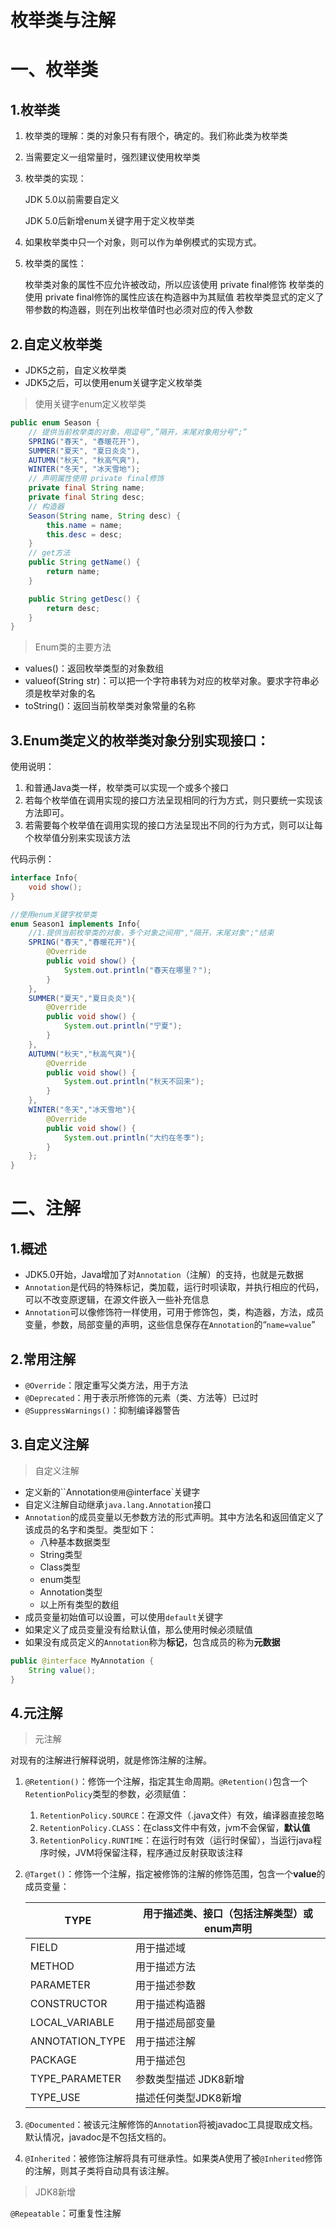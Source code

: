 # 枚举类与注解

# 一、枚举类

## 1.枚举类

1. 枚举类的理解：类的对象只有有限个，确定的。我们称此类为枚举类

2. 当需要定义一组常量时，强烈建议使用枚举类

3. 枚举类的实现：

   JDK 5.0以前需要自定义

   JDK 5.0后新增enum关键字用于定义枚举类

4. 如果枚举类中只一个对象，则可以作为单例模式的实现方式。

5. 枚举类的属性：

   枚举类对象的属性不应允许被改动，所以应该使用 private final修饰 枚举类的使用 private final修饰的属性应该在构造器中为其赋值 若枚举类显式的定义了带参数的构造器，则在列出枚举值时也必须对应的传入参数



## 2.自定义枚举类

- JDK5之前，自定义枚举类
- JDK5之后，可以使用enum关键字定义枚举类

> 使用关键字enum定义枚举类

```java
public enum Season {
    // 提供当前枚举类的对象，用逗号“,”隔开，末尾对象用分号“;”
    SPRING("春天", "春暖花开"),
    SUMMER("夏天", "夏日炎炎"),
    AUTUMN("秋天", "秋高气爽"),
    WINTER("冬天", "冰天雪地");
    // 声明属性使用 private final修饰
    private final String name;
    private final String desc;
    // 构造器
    Season(String name, String desc) {
        this.name = name;
        this.desc = desc;
    }
    // get方法
    public String getName() {
        return name;
    }

    public String getDesc() {
        return desc;
    }
}
```

> Enum类的主要方法

- values()：返回枚举类型的对象数组
- valueof(String str)：可以把一个字符串转为对应的枚举对象。要求字符串必须是枚举对象的名
- toString()：返回当前枚举类对象常量的名称

## 3.Enum类定义的枚举类对象分别实现接口：

使用说明：

1. 和普通Java类一样，枚举类可以实现一个或多个接口
2. 若每个枚举值在调用实现的接口方法呈现相同的行为方式，则只要统一实现该方法即可。
3. 若需要每个枚举值在调用实现的接口方法呈现出不同的行为方式，则可以让每个枚举值分别来实现该方法

代码示例：

```java
interface Info{
    void show();
}

//使用enum关键字枚举类
enum Season1 implements Info{
    //1.提供当前枚举类的对象，多个对象之间用","隔开，末尾对象";"结束
    SPRING("春天","春暖花开"){
        @Override
        public void show() {
            System.out.println("春天在哪里？");
        }
    },
    SUMMER("夏天","夏日炎炎"){
        @Override
        public void show() {
            System.out.println("宁夏");
        }
    },
    AUTUMN("秋天","秋高气爽"){
        @Override
        public void show() {
            System.out.println("秋天不回来");
        }
    },
    WINTER("冬天","冰天雪地"){
        @Override
        public void show() {
            System.out.println("大约在冬季");
        }
    };
}
```

# 二、注解

## 1.概述

- JDK5.0开始，Java增加了对`Annotation`（注解）的支持，也就是元数据
- `Annotation`是代码的特殊标记，类加载，运行时呗读取，并执行相应的代码，可以不改变原逻辑，在源文件嵌入一些补充信息
- `Annotation`可以像修饰符一样使用，可用于修饰包，类，构造器，方法，成员变量，参数，局部变量的声明，这些信息保存在`Annotation`的“`name=value`”

## 2.常用注解

- `@Override`：限定重写父类方法，用于方法
- `@Deprecated`：用于表示所修饰的元素（类、方法等）已过时
- `@SuppressWarnings()`：抑制编译器警告

## 3.自定义注解

> 自定义注解

- 定义新的``Annotation`使用`@interface`关键字
- 自定义注解自动继承`java.lang.Annotation`接口
- `Annotation`的成员变量以无参数方法的形式声明。其中方法名和返回值定义了该成员的名字和类型。类型如下：
  - 八种基本数据类型
  - String类型
  - Class类型
  - enum类型
  - Annotation类型
  - 以上所有类型的数组
- 成员变量初始值可以设置，可以使用`default`关键字
- 如果定义了成员变量没有给默认值，那么使用时候必须赋值
- 如果没有成员定义的`Annotation`称为**标记**，包含成员的称为**元数据**

```java
public @interface MyAnnotation {
    String value();
}
```

## 4.元注解

> 元注解

对现有的注解进行解释说明，就是修饰注解的注解。

1. `@Retention()`：修饰一个注解，指定其生命周期。`@Retention()`包含一个`RetentionPolicy`类型的参数，必须赋值：

   1. `RetentionPolicy.SOURCE`：在源文件（.java文件）有效，编译器直接忽略
   2. `RetentionPolicy.CLASS`：在class文件中有效，jvm不会保留，**默认值**
   3. `RetentionPolicy.RUNTIME`：在运行时有效（运行时保留），当运行java程序时候，JVM将保留注释，程序通过反射获取该注释

2. `@Target()`：修饰一个注解，指定被修饰的注解的修饰范围，包含一个**value**的成员变量：

   | TYPE            | 用于描述类、接口（包括注解类型）或enum声明 |
   | --------------- | ------------------------------------------ |
   | FIELD           | 用于描述域                                 |
   | METHOD          | 用于描述方法                               |
   | PARAMETER       | 用于描述参数                               |
   | CONSTRUCTOR     | 用于描述构造器                             |
   | LOCAL_VARIABLE  | 用于描述局部变量                           |
   | ANNOTATION_TYPE | 用于描述注解                               |
   | PACKAGE         | 用于描述包                                 |
   | TYPE_PARAMETER  | 参数类型描述 JDK8新增                      |
   | TYPE_USE        | 描述任何类型JDK8新增                       |

   

3. `@Documented`：被该元注解修饰的`Annotation`将被javadoc工具提取成文档。默认情况，javadoc是不包括文档的。

4. `@Inherited`：被修饰注解将具有可继承性。如果类A使用了被`@Inherited`修饰的注解，则其子类将自动具有该注解。

> JDK8新增

`@Repeatable`：可重复性注解
